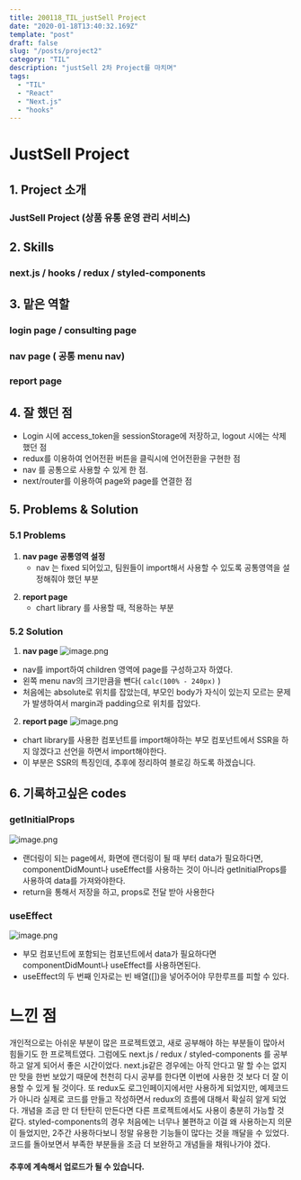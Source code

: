 ```yaml
---
title: 200118_TIL_justSell Project
date: "2020-01-18T13:40:32.169Z"
template: "post"
draft: false
slug: "/posts/project2"
category: "TIL"
description: "justSell 2차 Project를 마치며"
tags:
  - "TIL"
  - "React"
  - "Next.js"
  - "hooks"
---
```


# JustSell Project

## 1. Project 소개

### JustSell Project (상품 유통 운영 관리 서비스)

## 2. Skills

### next.js / hooks / redux / styled-components

## 3. 맡은 역할

### login page / consulting page

### nav page ( 공통 menu nav)

### report page

## 4. 잘 했던 점

- Login 시에 access_token을 sessionStorage에 저장하고, logout 시에는 삭제했던 점
- redux를 이용하여 언어전환 버튼을 클릭시에 언어전환을 구현한 점
- nav 를 공통으로 사용할 수 있게 한 점.
- next/router를 이용하여 page와 page를 연결한 점

## 5. Problems & Solution

### 5.1 Problems

1. **nav page 공통영역 설정**
   - nav 는 fixed 되어있고, 팀원들이 import해서 사용할 수 있도록 공통영역을 설정해줘야 했던 부분

2) **report page**
   - chart library 를 사용할 때, 적용하는 부분

### 5.2 Solution

1. **nav page**
   ![image.png](https://images.velog.io/post-images/jotang/1cdae9c0-397f-11ea-80e6-f78fc703e45d/image.png)

- nav를 import하여 children 영역에 page를 구성하고자 하였다.
- 왼쪽 menu nav의 크기만큼을 뺀다( `calc(100% - 240px)` )
- 처음에는 absolute로 위치를 잡았는데, 부모인 body가 자식이 있는지 모르는 문제가 발생하여서 margin과 padding으로 위치를 잡았다.

2. **report page**
   ![image.png](https://images.velog.io/post-images/jotang/8bb53580-397f-11ea-ae5a-5dc51127c734/image.png)

- chart library를 사용한 컴포넌트를 import해야하는 부모 컴포넌트에서 SSR을 하지 않겠다고 선언을 하면서 import해야한다.
- 이 부분은 SSR의 특징인데, 추후에 정리하여 블로깅 하도록 하겠습니다.

## 6. 기록하고싶은 codes

### getInitialProps

![image.png](https://images.velog.io/post-images/jotang/d5c5c7c0-397f-11ea-b7d2-475cfb8bf424/image.png)

- 랜더링이 되는 page에서, 화면에 랜더링이 될 때 부터 data가 필요하다면, componentDidMount나 useEffect를 사용하는 것이 아니라 getInitialProps를 사용하여 data를 가져와야한다.
- return을 통해서 저장을 하고, props로 전달 받아 사용한다

### useEffect

![image.png](https://images.velog.io/post-images/jotang/2b56d710-3980-11ea-b834-3d252f191958/image.png)

- 부모 컴포넌트에 포함되는 컴포넌트에서 data가 필요하다면 componentDidMount나 useEffect를 사용하면된다.
- useEffect의 두 번째 인자로는 빈 배열([])을 넣어주어야 무한루프를 피할 수 있다.

# 느낀 점

개인적으로는 아쉬운 부분이 많은 프로젝트였고, 새로 공부해야 하는 부분들이 많아서 힘들기도 한 프로젝트였다.
그럼에도 next.js / redux / styled-components 를 공부하고 알게 되어서 좋은 시간이었다. next.js같은 경우에는 아직 안다고 말 할 수는 없지만 맛을 한번 보았기 때문에 천천히 다시 공부를 한다면 이번에 사용한 것 보다 더 잘 이용할 수 있게 될 것이다. 또 redux도 로그인페이지에서만 사용하게 되었지만, 예제코드가 아니라 실제로 코드를 만들고 작성하면서 redux의 흐름에 대해서 확실히 알게 되었다. 개념을 조금 만 더 탄탄히 만든다면 다른 프로젝트에서도 사용이 충분히 가능할 것 같다. styled-components의 경우 처음에는 너무나 불편하고 이걸 왜 사용하는지 의문이 들었지만, 2주간 사용하다보니 정말 유용한 기능들이 많다는 것을 깨달을 수 있었다. 코드를 돌아보면서 부족한 부분들을 조금 더 보완하고 개념들을 채워나가야 겠다.

#### 추후에 계속해서 업로드가 될 수 있습니다.
